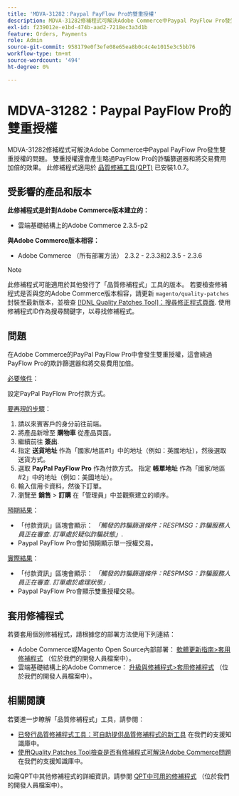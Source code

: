 ```yaml
---
title: 'MDVA-31282：Paypal PayFlow Pro的雙重授權'
description: MDVA-31282修補程式可解決Adobe Commerce中Paypal PayFlow Pro發生雙重授權的問題。 雙重授權還會產生略過PayFlow Pro的詐騙篩選器和將交易費用加倍的效果。 安裝[Quality Patches Tool (QPT)](/help/announcements/adobe-commerce-announcements/magento-quality-patches-released-new-tool-to-self-serve-quality-patches.md) 1.0.7時，即可使用此修補程式。
exl-id: f239012e-e1bd-474b-aad2-7218ec3a3d1b
feature: Orders, Payments
role: Admin
source-git-commit: 958179e0f3efe08e65ea8b0c4c4e1015e3c5bb76
workflow-type: tm+mt
source-wordcount: '494'
ht-degree: 0%

---
```


# MDVA-31282：Paypal PayFlow Pro的雙重授權

MDVA-31282修補程式可解決Adobe Commerce中Paypal PayFlow Pro發生雙重授權的問題。 雙重授權還會產生略過PayFlow Pro的詐騙篩選器和將交易費用加倍的效果。 此修補程式適用於 [品質修補工具(QPT)](/help/announcements/adobe-commerce-announcements/magento-quality-patches-released-new-tool-to-self-serve-quality-patches.md) 已安裝1.0.7。

## 受影響的產品和版本

**此修補程式是針對Adobe Commerce版本建立的：**

* 雲端基礎結構上的Adobe Commerce 2.3.5-p2

**與Adobe Commerce版本相容：**

* Adobe Commerce （所有部署方法） 2.3.2 - 2.3.3和2.3.5 - 2.3.6

>[!NOTE]
>
>此修補程式可能適用於其他發行了「品質修補程式」工具的版本。 若要檢查修補程式是否與您的Adobe Commerce版本相容，請更新 `magento/quality-patches` 封裝至最新版本，並檢查 [[!DNL Quality Patches Tool]：搜尋修正程式頁面](https://devdocs.magento.com/quality-patches/tool.html#patch-grid). 使用修補程式ID作為搜尋關鍵字，以尋找修補程式。

## 問題

在Adobe Commerce的PayPal PayFlow Pro中會發生雙重授權，這會繞過PayFlow Pro的欺詐篩選器和將交易費用加倍。

<u>必要條件</u>：

設定PayPal PayFlow Pro付款方式。

<u>要再現的步驟</u>：

1. 請以來賓客戶的身分前往前端。
1. 將產品新增至 **購物車** 從產品頁面。
1. 繼續前往 **簽出**.
1. 指定 **送貨地址** 作為「國家/地區\#1」中的地址（例如：英國地址），然後選取送貨方式。
1. 選取 **PayPal PayFlow Pro** 作為付款方式。 指定 **帳單地址** 作為「國家/地區\#2」中的地址（例如：美國地址）。
1. 輸入信用卡資料，然後下訂單。
1. 瀏覽至 **銷售** > **訂購** 在「管理員」中並觀察建立的順序。

<u>預期結果</u>：

* 「付款資訊」區塊會顯示： *「觸發的詐騙篩選條件：RESPMSG：詐騙服務人員正在審查*. *訂單處於疑似詐騙狀態」*.
* Paypal PayFlow Pro會如預期顯示單一授權交易。

<u>實際結果</u>：

* 「付款資訊」區塊會顯示： *「觸發的詐騙篩選條件：RESPMSG：詐騙服務人員正在審查*. *訂單處於處理狀態」*.
* Paypal PayFlow Pro會顯示雙重授權交易。

## 套用修補程式

若要套用個別修補程式，請根據您的部署方法使用下列連結：

* Adobe Commerce或Magento Open Source內部部署： [軟體更新指南>套用修補程式](https://devdocs.magento.com/guides/v2.4/comp-mgr/patching/mqp.html) （位於我們的開發人員檔案中）。
* 雲端基礎結構上的Adobe Commerce： [升級與修補程式>套用修補程式](https://devdocs.magento.com/cloud/project/project-patch.html) （位於我們的開發人員檔案中）。

## 相關閱讀

若要進一步瞭解「品質修補程式」工具，請參閱：

* [已發行品質修補程式工具：可自助提供品質修補程式的新工具](/help/announcements/adobe-commerce-announcements/magento-quality-patches-released-new-tool-to-self-serve-quality-patches.md) 在我們的支援知識庫中。
* [使用Quality Patches Tool檢查是否有修補程式可解決Adobe Commerce問題](/help/support-tools/patches-available-in-qpt-tool/check-patch-for-magento-issue-with-magento-quality-patches.md) 在我們的支援知識庫中。

如需QPT中其他修補程式的詳細資訊，請參閱 [QPT中可用的修補程式](https://devdocs.magento.com/quality-patches/tool.html#patch-grid) （位於我們的開發人員檔案中）。
